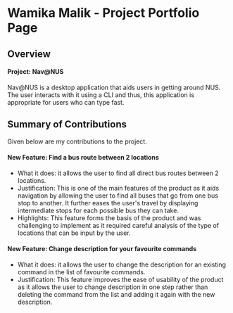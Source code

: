 # Wamika Malik - Project Portfolio Page

## Overview
#### Project: Nav@NUS
Nav@NUS is a desktop application that aids users in getting around NUS. The user interacts with it using a CLI and thus,
 this application is appropriate for users who can type fast.

## Summary of Contributions
Given below are my contributions to the project.

#### New Feature: Find a bus route between 2 locations 
* What it does: it allows the user to find all direct bus routes between 2 locations.
* Justification: This is one of the main features of the product as it aids navigation by allowing the user to find all 
buses that go from one bus stop to another. It further eases the user's travel by displaying intermediate stops for each
 possible bus they can take.
 * Highlights: This feature forms the basis of the product and was challenging to implement as it required
 careful analysis of the type of locations that can be input by the user.
 
#### New Feature: Change description for your favourite commands
 * What it does: it allows the user to change the description for an existing command in the list of favourite commands.
 * Justification: This feature improves the ease of usability of the product as it allows the user to change description
 in one step rather than deleting the command from the list and adding it again with the new description.